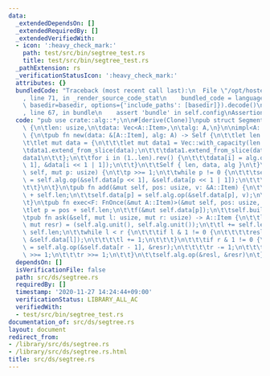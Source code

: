 ```yaml
---
data:
  _extendedDependsOn: []
  _extendedRequiredBy: []
  _extendedVerifiedWith:
  - icon: ':heavy_check_mark:'
    path: test/src/bin/segtree_test.rs
    title: test/src/bin/segtree_test.rs
  _pathExtension: rs
  _verificationStatusIcon: ':heavy_check_mark:'
  attributes: {}
  bundledCode: "Traceback (most recent call last):\n  File \"/opt/hostedtoolcache/Python/3.9.0/x64/lib/python3.9/site-packages/onlinejudge_verify/documentation/build.py\"\
    , line 71, in _render_source_code_stat\n    bundled_code = language.bundle(stat.path,\
    \ basedir=basedir, options={'include_paths': [basedir]}).decode()\n  File \"/opt/hostedtoolcache/Python/3.9.0/x64/lib/python3.9/site-packages/onlinejudge_verify/languages/user_defined.py\"\
    , line 67, in bundle\n    assert 'bundle' in self.config\nAssertionError\n"
  code: "pub use crate::alg::*;\n\n#[derive(Clone)]\npub struct SegmentTree<A: Alg>\
    \ {\n\tlen: usize,\n\tdata: Vec<A::Item>,\n\talg: A,\n}\n\nimpl<A: Monoid> SegmentTree<A>\
    \ {\n\tpub fn new(data: &[A::Item], alg: A) -> Self {\n\t\tlet len = data.len();\n\
    \t\tlet mut data = {\n\t\t\tlet mut data1 = Vec::with_capacity(len * 2);\n\t\t\
    \tdata1.extend_from_slice(data);\n\t\t\tdata1.extend_from_slice(data);\n\t\t\t\
    data1\n\t\t};\n\t\tfor i in (1..len).rev() {\n\t\t\tdata[i] = alg.op(&data[i <<\
    \ 1], &data[i << 1 | 1]);\n\t\t}\n\t\tSelf { len, data, alg }\n\t}\n\tfn build(&mut\
    \ self, mut p: usize) {\n\t\tp >>= 1;\n\t\twhile p != 0 {\n\t\t\tself.data[p]\
    \ = self.alg.op(&self.data[p << 1], &self.data[p << 1 | 1]);\n\t\t\tp >>= 1;\n\
    \t\t}\n\t}\n\tpub fn add(&mut self, pos: usize, v: &A::Item) {\n\t\tlet p = pos\
    \ + self.len;\n\t\tself.data[p] = self.alg.op(&self.data[p], v);\n\t\tself.build(p);\n\
    \t}\n\tpub fn exec<F: FnOnce(&mut A::Item)>(&mut self, pos: usize, f: F) {\n\t\
    \tlet p = pos + self.len;\n\t\tf(&mut self.data[p]);\n\t\tself.build(p);\n\t}\n\
    \tpub fn ask(&self, mut l: usize, mut r: usize) -> A::Item {\n\t\tlet (mut resl,\
    \ mut resr) = (self.alg.unit(), self.alg.unit());\n\t\tl += self.len;\n\t\tr +=\
    \ self.len;\n\t\twhile l < r {\n\t\t\tif l & 1 != 0 {\n\t\t\t\tresl = self.alg.op(&resl,\
    \ &self.data[l]);\n\t\t\t\tl += 1;\n\t\t\t}\n\t\t\tif r & 1 != 0 {\n\t\t\t\tresr\
    \ = self.alg.op(&self.data[r - 1], &resr);\n\t\t\t\tr -= 1;\n\t\t\t}\n\t\t\tl\
    \ >>= 1;\n\t\t\tr >>= 1;\n\t\t}\n\t\tself.alg.op(&resl, &resr)\n\t}\n}\n"
  dependsOn: []
  isVerificationFile: false
  path: src/ds/segtree.rs
  requiredBy: []
  timestamp: '2020-11-27 14:24:44+09:00'
  verificationStatus: LIBRARY_ALL_AC
  verifiedWith:
  - test/src/bin/segtree_test.rs
documentation_of: src/ds/segtree.rs
layout: document
redirect_from:
- /library/src/ds/segtree.rs
- /library/src/ds/segtree.rs.html
title: src/ds/segtree.rs
---
```

